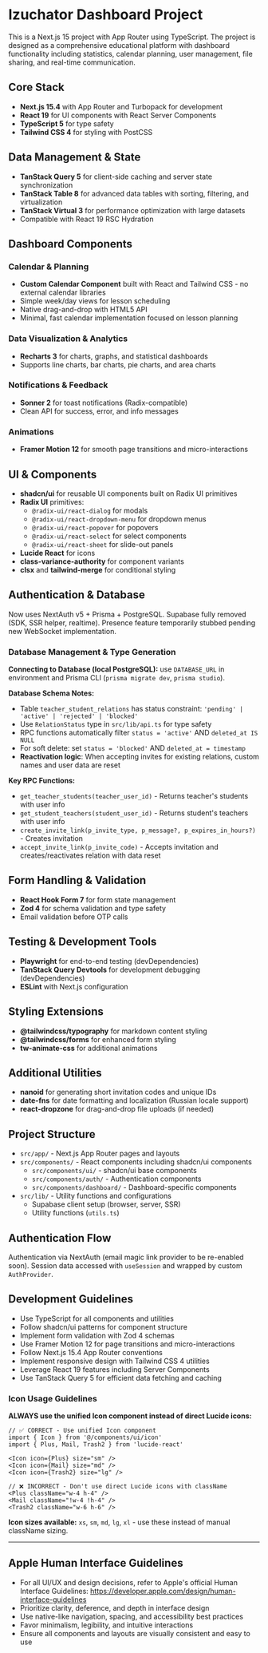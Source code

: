 <!-- Use this file to provide workspace-specific custom instructions to Copilot. For more details, visit https://code.visualstudio.com/docs/copilot/copilot-customization#_use-a-githubcopilotinstructionsmd-file -->

# Izuchator Dashboard Project

This is a Next.js 15 project with App Router using TypeScript. The project is designed as a comprehensive educational platform with dashboard functionality including statistics, calendar planning, user management, file sharing, and real-time communication.

## Core Stack
- **Next.js 15.4** with App Router and Turbopack for development
- **React 19** for UI components with React Server Components
- **TypeScript 5** for type safety
- **Tailwind CSS 4** for styling with PostCSS

## Data Management & State
- **TanStack Query 5** for client-side caching and server state synchronization
- **TanStack Table 8** for advanced data tables with sorting, filtering, and virtualization
- **TanStack Virtual 3** for performance optimization with large datasets
- Compatible with React 19 RSC Hydration

## Dashboard Components

### Calendar & Planning
- **Custom Calendar Component** built with React and Tailwind CSS - no external calendar libraries
- Simple week/day views for lesson scheduling
- Native drag-and-drop with HTML5 API
- Minimal, fast calendar implementation focused on lesson planning

### Data Visualization & Analytics
- **Recharts 3** for charts, graphs, and statistical dashboards
- Supports line charts, bar charts, pie charts, and area charts

### Notifications & Feedback  
- **Sonner 2** for toast notifications (Radix-compatible)
- Clean API for success, error, and info messages

### Animations
- **Framer Motion 12** for smooth page transitions and micro-interactions

## UI & Components
- **shadcn/ui** for reusable UI components built on Radix UI primitives
- **Radix UI** primitives:
  - `@radix-ui/react-dialog` for modals
  - `@radix-ui/react-dropdown-menu` for dropdown menus
  - `@radix-ui/react-popover` for popovers
  - `@radix-ui/react-select` for select components
  - `@radix-ui/react-sheet` for slide-out panels
- **Lucide React** for icons
- **class-variance-authority** for component variants
- **clsx** and **tailwind-merge** for conditional styling

## Authentication & Database
Now uses NextAuth v5 + Prisma + PostgreSQL. Supabase fully removed (SDK, SSR helper, realtime). Presence feature temporarily stubbed pending new WebSocket implementation.

### Database Management & Type Generation

**Connecting to Database (local PostgreSQL):** use `DATABASE_URL` in environment and Prisma CLI (`prisma migrate dev`, `prisma studio`).

**Database Schema Notes:**
- Table `teacher_student_relations` has status constraint: `'pending' | 'active' | 'rejected' | 'blocked'`
- Use `RelationStatus` type in `src/lib/api.ts` for type safety
- RPC functions automatically filter `status = 'active'` AND `deleted_at IS NULL`
- For soft delete: set `status = 'blocked'` AND `deleted_at = timestamp`
- **Reactivation logic**: When accepting invites for existing relations, custom names and user data are reset

**Key RPC Functions:**
- `get_teacher_students(teacher_user_id)` - Returns teacher's students with user info
- `get_student_teachers(student_user_id)` - Returns student's teachers with user info  
- `create_invite_link(p_invite_type, p_message?, p_expires_in_hours?)` - Creates invitation
- `accept_invite_link(p_invite_code)` - Accepts invitation and creates/reactivates relation with data reset

## Form Handling & Validation
- **React Hook Form 7** for form state management
- **Zod 4** for schema validation and type safety
- Email validation before OTP calls

## Testing & Development Tools
- **Playwright** for end-to-end testing (devDependencies)
- **TanStack Query Devtools** for development debugging (devDependencies)
- **ESLint** with Next.js configuration

## Styling Extensions
- **@tailwindcss/typography** for markdown content styling
- **@tailwindcss/forms** for enhanced form styling
- **tw-animate-css** for additional animations

## Additional Utilities
- **nanoid** for generating short invitation codes and unique IDs
- **date-fns** for date formatting and localization (Russian locale support)
- **react-dropzone** for drag-and-drop file uploads (if needed)

## Project Structure

- `src/app/` - Next.js App Router pages and layouts
- `src/components/` - React components including shadcn/ui components
  - `src/components/ui/` - shadcn/ui base components
  - `src/components/auth/` - Authentication components
  - `src/components/dashboard/` - Dashboard-specific components
- `src/lib/` - Utility functions and configurations
  - Supabase client setup (browser, server, SSR)
  - Utility functions (`utils.ts`)

## Authentication Flow

Authentication via NextAuth (email magic link provider to be re-enabled soon). Session data accessed with `useSession` and wrapped by custom `AuthProvider`.

## Development Guidelines

- Use TypeScript for all components and utilities
- Follow shadcn/ui patterns for component structure
- Implement form validation with Zod 4 schemas
- Use Framer Motion 12 for page transitions and micro-interactions
- Follow Next.js 15.4 App Router conventions
- Implement responsive design with Tailwind CSS 4 utilities
- Leverage React 19 features including Server Components
- Use TanStack Query 5 for efficient data fetching and caching

### Icon Usage Guidelines

**ALWAYS use the unified Icon component instead of direct Lucide icons:**

```tsx
// ✅ CORRECT - Use unified Icon component
import { Icon } from '@/components/ui/icon'
import { Plus, Mail, Trash2 } from 'lucide-react'

<Icon icon={Plus} size="sm" />
<Icon icon={Mail} size="md" />
<Icon icon={Trash2} size="lg" />
```

```tsx
// ❌ INCORRECT - Don't use direct Lucide icons with className
<Plus className="w-4 h-4" />
<Mail className="!w-4 !h-4" />
<Trash2 className="w-6 h-6" />
```

**Icon sizes available:** `xs`, `sm`, `md`, `lg`, `xl` - use these instead of manual className sizing.

---

## Apple Human Interface Guidelines

- For all UI/UX and design decisions, refer to Apple's official Human Interface Guidelines: https://developer.apple.com/design/human-interface-guidelines
- Prioritize clarity, deference, and depth in interface design
- Use native-like navigation, spacing, and accessibility best practices
- Favor minimalism, legibility, and intuitive interactions
- Ensure all components and layouts are visually consistent and easy to use
